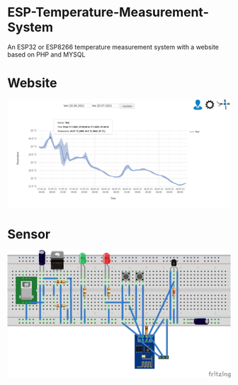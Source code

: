 # ESP-Temperature-Measurement-System
An ESP32 or ESP8266 temperature measurement system with a website based on PHP and MYSQL

# Website

![](images/website.png)

# Sensor

![](images/Sketch_Steckplatine.jpg)


